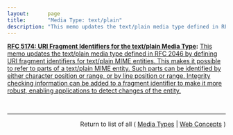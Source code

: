 ```yaml
---
layout:      page
title:       "Media Type: text/plain"
description: "This memo updates the text/plain media type defined in RFC 2046  by defining URI fragment identifiers for text/plain MIME entities. This makes it possible to refer to parts of a text/plain MIME entity. Such parts can be identified by either character position or range, or by line position or range. Integrity checking information can be added to a fragment identifier to make it more robust, enabling applications to detect changes of the entity."
---
```


**[RFC 5174: URI Fragment Identifiers for the text/plain Media Type](/specs/IETF/RFC/5174 "This memo defines URI fragment identifiers for text/plain MIME entities. These fragment identifiers make it possible to refer to parts of a text/plain MIME entity, either identified by character position or range, or by line position or range. Fragment identifiers may also contain information for integrity checks to make them more robust."):** [This memo updates the text/plain media type defined in RFC 2046  by defining URI fragment identifiers for text/plain MIME entities. This makes it possible to refer to parts of a text/plain MIME entity. Such parts can be identified by either character position or range, or by line position or range. Integrity checking information can be added to a fragment identifier to make it more robust, enabling applications to detect changes of the entity.](http://tools.ietf.org/html/rfc5147#section-1 "Read documentation for Media Type &#34;text/plain&#34;")

<br/>
<hr/>

<p style="text-align: right">Return to list of all ( <a href="../media-types">Media Types</a> | <a href="../">Web Concepts</a> )</p>